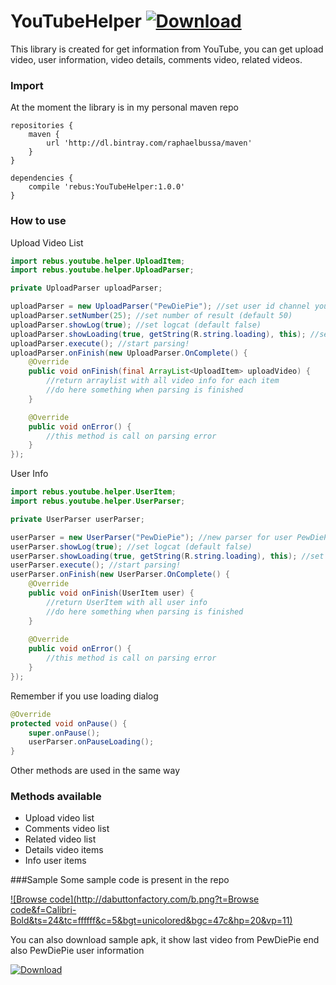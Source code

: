 # YouTubeHelper [ ![Download](https://api.bintray.com/packages/raphaelbussa/maven/YouTubeHelper/images/download.svg) ](https://bintray.com/raphaelbussa/maven/YouTubeHelper/_latestVersion)
This library is created for get information from YouTube, you can get upload video, user information, video details, comments video, related videos.

### Import
At the moment the library is in my personal maven repo
```Gradle
repositories {
    maven {
        url 'http://dl.bintray.com/raphaelbussa/maven'
    }
}
```
```Gradle
dependencies {
    compile 'rebus:YouTubeHelper:1.0.0'
}
```

### How to use
Upload Video List
```java
import rebus.youtube.helper.UploadItem;
import rebus.youtube.helper.UploadParser;

private UploadParser uploadParser;

uploadParser = new UploadParser("PewDiePie"); //set user id channel youtube
uploadParser.setNumber(25); //set number of result (default 50)
uploadParser.showLog(true); //set logcat (default false)
uploadParser.showLoading(true, getString(R.string.loading), this); //set loading dialog, need boolean value, string to show and context
uploadParser.execute(); //start parsing!
uploadParser.onFinish(new UploadParser.OnComplete() {
    @Override
    public void onFinish(final ArrayList<UploadItem> uploadVideo) {
        //return arraylist with all video info for each item
        //do here something when parsing is finished
    }

    @Override
    public void onError() {
        //this method is call on parsing error
    }
});
```
User Info
```java
import rebus.youtube.helper.UserItem;
import rebus.youtube.helper.UserParser;

private UserParser userParser;

userParser = new UserParser("PewDiePie"); //new parser for user PewDiePie
userParser.showLog(true); //set logcat (default false)
userParser.showLoading(true, getString(R.string.loading), this); //set loading dialog, need boolean value, string to show and context
userParser.execute(); //start parsing!
userParser.onFinish(new UserParser.OnComplete() {
    @Override
    public void onFinish(UserItem user) {
        //return UserItem with all user info
        //do here something when parsing is finished
    }
    
    @Override
    public void onError() {
        //this method is call on parsing error
    }
});
```
Remember if you use loading dialog
```java
@Override
protected void onPause() {
    super.onPause();
    userParser.onPauseLoading();
}
```
Other methods are used in the same way

### Methods available
- Upload video list
- Comments video list
- Related video list
- Details video items
- Info user items

###Sample
Some sample code is present in the repo

[ ![Browse code](http://dabuttonfactory.com/b.png?t=Browse code&f=Calibri-Bold&ts=24&tc=ffffff&c=5&bgt=unicolored&bgc=47c&hp=20&vp=11) ](https://github.com/rebus007/YouTubeHelper/tree/master/app/src/main)

You can also download sample apk, it show last video from PewDiePie end also PewDiePie user information

[ ![Download](http://dabuttonfactory.com/b.png?t=Sample.apk&f=Calibri-Bold&ts=24&tc=ffffff&c=5&bgt=unicolored&bgc=47c&hp=20&vp=11) ](https://github.com/rebus007/YouTubeHelper/releases/tag/1.0.0)

